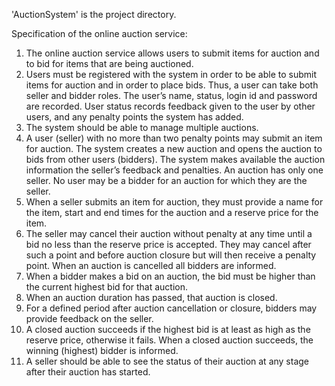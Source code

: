 'AuctionSystem' is the project directory. 

Specification of the online auction service: 
1. The online auction service allows users to submit items for auction and to bid for items that are being auctioned.
2. Users must be registered with the system in order to be able to submit items for auction and in order to place bids. Thus, a user can take both seller and bidder roles. The user’s name, status, login id and password are recorded. User status records feedback given to the user by other users, and any penalty points the system has added.
3. The system should be able to manage multiple auctions.
4. A user (seller) with no more than two penalty points may submit an item for auction. The system creates a new auction and opens the auction to bids from other users (bidders). The system makes available the auction information the seller’s feedback and penalties. An auction has only one seller. No user may be a bidder for an auction for which they are the seller.
5. When a seller submits an item for auction, they must provide a name for the item, start and end times for the auction and a reserve price for the item.
6. The seller may cancel their auction without penalty at any time until a bid no less than the reserve price is accepted. They may cancel after such a point and before auction closure but will then receive a penalty point. When an auction is cancelled all bidders are informed.
7. When a bidder makes a bid on an auction, the bid must be higher than the current highest bid for that auction.
8. When an auction duration has passed, that auction is closed.
9. For a defined period after auction cancellation or closure, bidders may provide feedback on the seller.
10. A closed auction succeeds if the highest bid is at least as high as the reserve price, otherwise it fails. When a closed auction succeeds, the winning (highest) bidder is informed.
11. A seller should be able to see the status of their auction at any stage after their auction has started.





